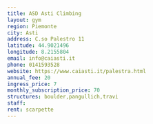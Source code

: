 ```yaml
---
title: ASD Asti Climbing
layout: gym
region: Piemonte
city: Asti
address: C.so Palestro 11
latitude: 44.9021496
longitude: 8.2155804
email: info@caiasti.it
phone: 0141593528
website: https://www.caiasti.it/palestra.html
annual_fee: 20
ingress_price: 7
monthly_subscription_price: 70
structures: boulder,pangullich,travi
staff: 
rent: scarpette
---
```


